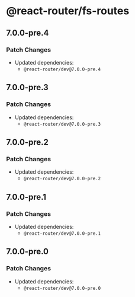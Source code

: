 # @react-router/fs-routes

## 7.0.0-pre.4

### Patch Changes

- Updated dependencies:
  - `@react-router/dev@7.0.0-pre.4`

## 7.0.0-pre.3

### Patch Changes

- Updated dependencies:
  - `@react-router/dev@7.0.0-pre.3`

## 7.0.0-pre.2

### Patch Changes

- Updated dependencies:
  - `@react-router/dev@7.0.0-pre.2`

## 7.0.0-pre.1

### Patch Changes

- Updated dependencies:
  - `@react-router/dev@7.0.0-pre.1`

## 7.0.0-pre.0

### Patch Changes

- Updated dependencies:
  - `@react-router/dev@7.0.0-pre.0`
